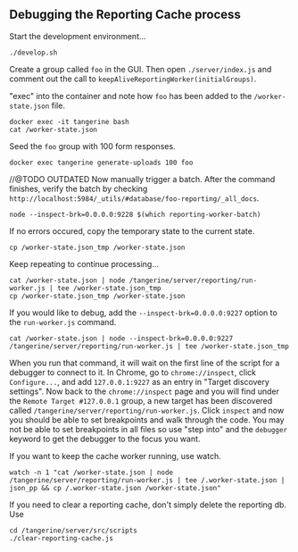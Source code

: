 
## Debugging the Reporting Cache process

Start the development environment...
```
./develop.sh
```

Create a group called `foo` in the GUI. Then open `./server/index.js` and comment out the call to `keepAliveReportingWorker(initialGroups)`. 

"exec" into the container and note how `foo` has been added to the `/worker-state.json` file.

```
docker exec -it tangerine bash
cat /worker-state.json
```

Seed the `foo` group with 100 form responses.
```
docker exec tangerine generate-uploads 100 foo
```

//@TODO OUTDATED
Now manually trigger a batch. After the command finishes, verify the batch by checking `http://localhost:5984/_utils/#database/foo-reporting/_all_docs`.
```
node --inspect-brk=0.0.0.0:9228 $(which reporting-worker-batch)
```

If no errors occured, copy the temporary state to the current state.
```
cp /worker-state.json_tmp /worker-state.json
```

Keep repeating to continue processing...
```
cat /worker-state.json | node /tangerine/server/reporting/run-worker.js | tee /worker-state.json_tmp
cp /worker-state.json_tmp /worker-state.json
```

If you would like to debug, add the `--inspect-brk=0.0.0.0:9227` option to the `run-worker.js` command.

```
cat /worker-state.json | node --inspect-brk=0.0.0.0:9227 /tangerine/server/reporting/run-worker.js | tee /worker-state.json_tmp
```

When you run that command, it will wait on the first line of the script for a debugger to connect to it. In Chrome, go to `chrome://inspect`, click `Configure...`, and add `127.0.0.1:9227` as an entry in "Target discovery settings". Now back to the `chrome://inspect` page and you will find under the `Remote Target #127.0.0.1` group, a new target has been discovered called `/tangerine/server/reporting/run-worker.js`. Click `inspect` and now you should be able to set breakpoints and walk through the code. You may not be able to set breakpoints in all files so use "step into" and the `debugger` keyword to get the debugger to the focus you want.


If you want to keep the cache worker running, use watch.
```
watch -n 1 "cat /worker-state.json | node /tangerine/server/reporting/run-worker.js | tee /.worker-state.json | json_pp && cp /.worker-state.json /worker-state.json"
```

If you need to clear a reporting cache, don't simply delete the reporting db. Use
```
cd /tangerine/server/src/scripts
./clear-reporting-cache.js
```

